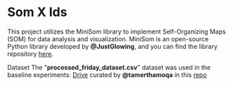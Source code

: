 # Som X Ids
This project utilizes the MiniSom library to implement Self-Organizing Maps (SOM) for data analysis and visualization. MiniSom is an open-source Python library developed by __@JustGlowing__, and you can find the library repository [here](https://github.com/JustGlowing/minisom).

Dataset
The "__processed_friday_dataset.csv__" dataset was used in the baseline experiments: [Drive](https://drive.google.com/file/d/1PaRrET5dDzJPFwGa7bUMmIwjQmE9otTb/view?usp=sharing) curated by __@tamerthamoqa__ in this [repo](https://github.com/tamerthamoqa/cic-ids-2018-intrusion-detection-classification)


